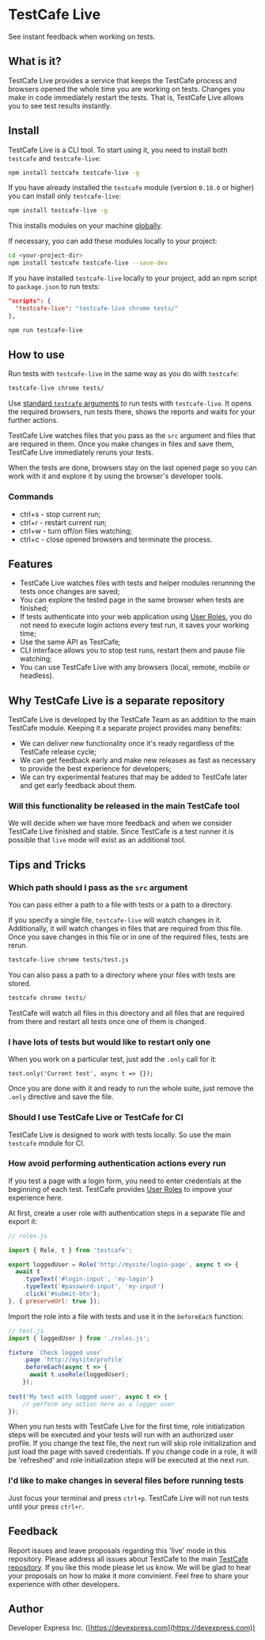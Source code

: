 # TestCafe Live

See instant feedback when working on tests.

## What is it?

TestCafe Live provides a service that keeps the TestCafe process and browsers opened the whole time you are
working on tests. Changes you make in code immediately restart the tests. That is, TestCafe Live allows you to see test results instantly.

## Install

TestCafe Live is a CLI tool. To start using it, you need to install both `testcafe` and `testcafe-live`:

```sh
npm install testcafe testcafe-live -g
```

If you have already installed the `testcafe` module (version `0.18.0` or higher) you can install only `testcafe-live`:

```sh
npm install testcafe-live -g
```

This installs modules on your machine [globally](https://docs.npmjs.com/getting-started/installing-npm-packages-globally).

If necessary, you can add these modules locally to your project:

```sh
cd <your-project-dir>
npm install testcafe testcafe-live --save-dev
```

If you have installed `testcafe-live` locally to your project, add an npm script to `package.json` to run tests:

```json
"scripts": {
  "testcafe-live": "testcafe-live chrome tests/"
},
```

```sh
npm run testcafe-live
```

## How to use

Run tests with `testcafe-live` in the same way as you do with `testcafe`:

```sh
testcafe-live chrome tests/
```

Use [standard `testcafe` arguments](https://devexpress.github.io/testcafe/documentation/using-testcafe/command-line-interface.html) to run tests with `testcafe-live`. It opens the required browsers, run tests
there, shows the reports and waits for your further actions.

TestCafe Live watches files that you pass as the `src` argument and files that are required in them. Once you make changes in files and save them, TestCafe Live immediately reruns your tests.

When the tests are done, browsers stay on the last opened page so you can work with it and explore it by using the browser's developer tools.

### Commands

- ctrl+s - stop current run;
- ctrl+r - restart current run;
- ctrl+w - turn off/on files watching;
- ctrl+c - close opened browsers and terminate the process.

## Features

- TestCafe Live watches files with tests and helper modules rerunning the tests once changes are saved;
- You can explore the tested page in the same browser when tests are finished;
- If tests authenticate into your web application using [User Roles](https://devexpress.github.io/testcafe/documentation/test-api/authentication/user-roles.html), you do not need to execute login actions every test run, it saves your working time;
- Use the same API as TestCafe;
- CLI interface allows you to stop test runs, restart them and pause file watching;
- You can use TestCafe Live with any browsers (local, remote, mobile or headless).

## Why TestCafe Live is a separate repository

TestCafe Live is developed by the TestCafe Team as an addition to the main TestCafe module. Keeping it a separate project provides many benefits:

- We can deliver new functionality once it's ready regardless of the TestCafe release cycle;
- We can get feedback early and make new releases as fast as necessary to provide the best experience for developers;
- We can try experimental features that may be added to TestCafe later and get early feedback about them.

### Will this functionality be released in the main TestCafe tool

We will decide when we have more feedback and when we consider TestCafe Live finished and stable. Since TestCafe is a test runner it is possible
that `live` mode will exist as an additional tool.

## Tips and Tricks

### Which path should I pass as the `src` argument

You can pass either a path to a file with tests or a path to a directory.

If you specify a single file, `testcafe-live` will watch changes in it. Additionally, it will watch changes in files that are required from this file. Once you save changes in this file or in one of the required files, tests are rerun.

```sh
testcafe-live chrome tests/test.js
```

You can also pass a path to a directory where your files with tests are stored.

```sh
testcafe chrome tests/
```

TestCafe will watch all files in this directory and all files that are required from there and restart all tests once one of them is changed.

### I have lots of tests but would like to restart only one

When you work on a particular test, just add the `.only` call for it:

```
test.only('Current test', async t => {});
```

Once you are done with it and ready to run the whole suite, just remove the `.only` directive and save the file.

### Should I use TestCafe Live or TestCafe for CI

TestCafe Live is designed to work with tests locally. So use the main `testcafe` module for CI.

### How avoid performing authentication actions every run

If you test a page with a login form, you need to enter credentials at the beginning of each test. TestCafe provides [User Roles](https://devexpress.github.io/testcafe/documentation/test-api/authentication/user-roles.html) to impove your experience here.

At first, create a user role with authentication steps in a separate file and export it:

```js
// roles.js

import { Role, t } from 'testcafe';

export loggedUser = Role('http://mysite/login-page', async t => {
  await t
    .typeText('#login-input', 'my-login')
    .typeText('#password-input', 'my-input')
    .click('#submit-btn');
}, { preserveUrl: true });
```

Import the role into a file with tests and use it in the `beforeEach` function:

```js
// test.js
import { loggedUser } from './roles.js';

fixture `Check logged user`
    .page `http://mysite/profile`
    .beforeEach(async t => {
      await t.useRole(loggedUser);
    });
    
test('My test with logged user', async t => {
    // perform any action here as a logger user
});
```

When you run tests with TestCafe Live for the first time, role initialization steps will be executed and your tests will run with an authorized user profile. If you change the test file, the next run will skip role initialization and just load the page with saved
credentials. If you change code in a role, it will be 'refreshed' and role initialization steps will be executed at the next run.

### I'd like to make changes in several files before running tests

Just focus your terminal and press `ctrl+p`. TestCafe Live will not run tests until your press `ctrl+r`.

## Feedback

Report issues and leave proposals regarding this 'live' mode in this repository. Please address all issues about TestCafe to the main [TestCafe repository](https://github.com/DevExpress/testcafe/issues).
If you like this mode please let us know. We will be glad to hear your proposals on how to make it more convinient.
Feel free to share your experience with other developers.

## Author

Developer Express Inc. ([https://devexpress.com](https://devexpress.com))